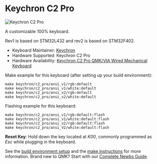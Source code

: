 # Keychron C2 Pro

![Keychron C2 Pro](https://i.imgur.com/BQE1tFO.jpg)

A customizable 100% keyboard.

Rev1 is based on STM32L432 and rev2 is based on STM32F402.

* Keyboard Maintainer: [Keychron](https://github.com/keychron)
* Hardware Supported: Keychron C2 Pro
* Hardware Availability: [Keychron C2 Pro QMK/VIA Wired Mechanical Keyboard](https://www.keychron.com/products/keychron-c2-pro-qmk-via-wired-mechanical-keyboard)

Make example for this keyboard (after setting up your build environment):

    make keychron/c2_pro/ansi_v1/rgb:default
    make keychron/c2_pro/ansi_v1/white:default
    make keychron/c2_pro/ansi_v2/rgb:default
    make keychron/c2_pro/ansi_v2/white:default

Flashing example for this keyboard:

    make keychron/c2_pro/ansi_v1/rgb:default:flash
    make keychron/c2_pro/ansi_v1/white:default:flash
    make keychron/c2_pro/ansi_v2/rgb:default:flash
    make keychron/c2_pro/ansi_V2/white:default:flash

**Reset Key**: Hold down the key located at *K00*, commonly programmed as *Esc* while plugging in the keyboard.

See the [build environment setup](https://docs.qmk.fm/#/getting_started_build_tools) and the [make instructions](https://docs.qmk.fm/#/getting_started_make_guide) for more information. Brand new to QMK? Start with our [Complete Newbs Guide](https://docs.qmk.fm/#/newbs).
